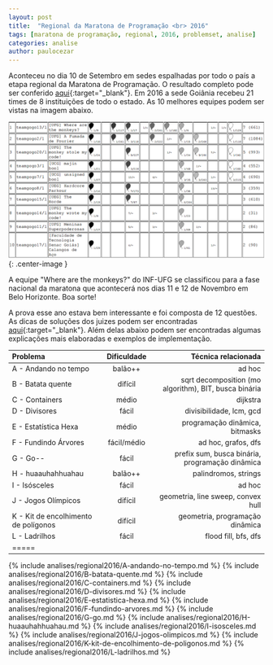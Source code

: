 ```yaml
---
layout: post
title:  "Regional da Maratona de Programação <br> 2016"
tags: [maratona de programação, regional, 2016, problemset, analise]
categories: analise
author: paulocezar
---
```


Aconteceu no dia 10 de Setembro em sedes espalhadas por todo o país a etapa
regional da Maratona de Programação. O resultado completo pode ser conferido
[aqui][resultados-regional-2016]{:target="_blank"}. Em 2016 a sede Goiânia recebeu 21 times de 8 instituições de todo o
estado. As 10 melhores equipes podem ser vistas na imagem abaixo.

![Top 10 - Regional Maratona de Programação 2016 - Sede Goiânia](/_assets/images/2016-top10-goiania.png){: .center-image }

A equipe "Where are the monkeys?" do INF-UFG se
classificou para a fase nacional da maratona que acontecerá nos dias
11 e 12 de Novembro em Belo Horizonte. Boa sorte!

A prova esse ano estava bem interessante e foi composta de 12 questões.
As dicas de soluções dos juizes podem ser encontradas [aqui][solucoes-juizes-2016]{:target="_blank"}. Além delas abaixo podem ser encontradas algumas explicações mais elaboradas e exemplos de implementação.

| Problema				                | Dificuldade	| Técnica relacionada	                                |
|:--------------------------------------|:-------------:|------------------------------------------------------:|
|A - Andando no tempo 		            | balão++   	| ad hoc		                                        |
|B - Batata quente	                    | difícil	    | sqrt decomposition (mo algorithm), BIT, busca binária |
|C - Containers				            | médio		    | dijkstra		                                        |
|D - Divisores		                    | fácil	        | divisibilidade, lcm, gcd                              |
|E - Estatística Hexa			        | médio 		| programação dinâmica, bitmasks                        |
|F - Fundindo Árvores			        | fácil/médio   | ad hoc, grafos, dfs                                   |
|G - Go--	                            | fácil         | prefix sum, busca binária, programação dinâmica       |
|H - huaauhahhuahau	                    | balão++		| palindromos, strings				                    |
|I - Isósceles			                | fácil		    | ad hoc					                            |
|J - Jogos Olímpicos	                | difícil 		| geometria, line sweep, convex hull                    |
|K - Kit de encolhimento de polígonos   | difícil 	    | geometria, programação dinâmica	                    |
|L - Ladrilhos			                | fácil		    | flood fill, bfs, dfs                                  |
|=====


{% include analises/regional2016/A-andando-no-tempo.md %}
{% include analises/regional2016/B-batata-quente.md %}
{% include analises/regional2016/C-containers.md %}
{% include analises/regional2016/D-divisores.md %}
{% include analises/regional2016/E-estatistica-hexa.md %}
{% include analises/regional2016/F-fundindo-arvores.md %}
{% include analises/regional2016/G-go.md %}
{% include analises/regional2016/H-huaauhahhuahau.md %}
{% include analises/regional2016/I-isosceles.md %}
{% include analises/regional2016/J-jogos-olimpicos.md %}
{% include analises/regional2016/K-kit-de-encolhimento-de-poligonos.md %}
{% include analises/regional2016/L-ladrilhos.md %}

[resultados-regional-2016]:	http://maratona.ime.usp.br/vagas16.html
[solucoes-juizes-2016]: http://maratona.ime.usp.br/prim-fase16/SolucoesdaRegionaldaMaratona2016.pdf
